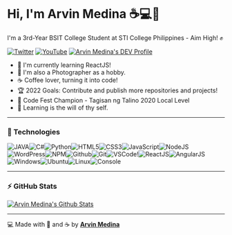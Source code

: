 # Hi, I'm Arvin Medina ☕💻💙

I'm a 3rd-Year BSIT College Student at STI College Philippines - Aim High! ✊

[![Twitter](https://img.shields.io/badge/twitter-%231DA1F2.svg?&style=for-the-badge&logo=twitter&logoColor=white)](https://twitter.com/vin_arvs) [![YouTube](https://img.shields.io/badge/youtube-%23FF0000.svg?&style=for-the-badge&logo=youtube&logoColor=white)](https://www.youtube.com/channel/UC--8eSflIklGOQgXvvvC3CQ) [![Arvin Medina's DEV Profile](https://img.shields.io/badge/DEV-%23000000.svg?&style=for-the-badge&logo=dev.to&logoColor=white)](https://dev.to/arviinm)

- 🌱 I'm currently learning ReactJS!
- 📸 I'm also a Photographer as a hobby.
- ☕ Coffee lover, turning it into code!
- 🏆 2022 Goals: Contribute and publish more repositories and projects!
- 🥇 Code Fest Champion - Tagisan ng Talino 2020 Local Level
- 🎯 Learning is the will of thy self.

---

### 🔧 Technologies

![JAVA](https://img.icons8.com/color/30/000000/java-coffee-cup-logo.png)![C#](https://img.icons8.com/color/30/000000/c-sharp-logo.png)![Python](https://img.icons8.com/color/30/000000/python.png)![HTML5](https://img.icons8.com/color/30/html-5.png)![CSS3](https://img.icons8.com/color/30/css3.png)![JavaScript](https://img.icons8.com/color/30/javascript.png)![NodeJS](https://img.icons8.com/color/30/nodejs.png)![WordPress](https://img.icons8.com/color/30/wordpress.png)![NPM](https://img.icons8.com/color/30/npm.png)![Github](https://img.icons8.com/material-outlined/30/github.png)![Git](https://img.icons8.com/color/30/git.png)![VSCode](https://img.icons8.com/color/30/visual-studio-code-2019.png)!![ReactJS](https://img.icons8.com/color/30/react-native.png)![AngularJS](https://img.icons8.com/color/30/angularjs.png)![Windows](https://img.icons8.com/color/30/windows-10.png)![Ubuntu](https://img.icons8.com/color/30/ubuntu--v1.png)![Linux](https://img.icons8.com/color/30/linux.png)![Console](https://img.icons8.com/color/30/console.png)

---

### ⚡ GitHub Stats

[![Arvin Medina's Github Stats](https://github-readme-stats.vercel.app/api?username=arviinm)](https://github.com/arviinm/github-readme-stats)

---

💻 Made with 💙 and ☕ by **[Arvin Medina](https://arvinrhen.me)**
